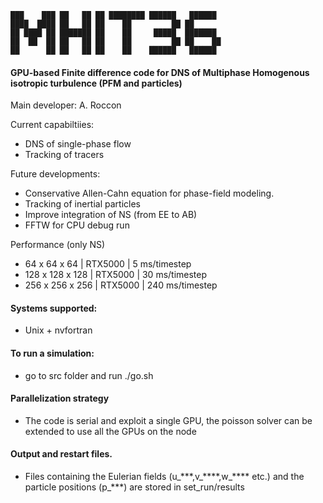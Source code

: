 
~~~text
███    ███ ██   ██ ██ ████████ ██████   ██████  
████  ████ ██   ██ ██    ██         ██ ██       
██ ████ ██ ███████ ██    ██     █████  ███████  
██  ██  ██ ██   ██ ██    ██         ██ ██    ██ 
██      ██ ██   ██ ██    ██    ██████   ██████         
~~~


#### GPU-based Finite difference code for DNS of Multiphase Homogenous isotropic turbulence (PFM and particles)

Main developer: A. Roccon 

Current capabiltiies:
* DNS of single-phase flow
* Tracking of tracers

Future developments:
* Conservative Allen-Cahn equation for phase-field modeling.
* Tracking of inertial particles
* Improve integration of NS (from EE to AB)
* FFTW for CPU debug run 

Performance (only NS)
* 64  x  64 x  64 | RTX5000 |   5 ms/timestep
* 128 x 128 x 128 | RTX5000 |  30 ms/timestep
* 256 x 256 x 256 | RTX5000 | 240 ms/timestep

#### Systems supported:
* Unix + nvfortran 

#### To run a simulation:
* go to src folder and run ./go.sh

#### Parallelization strategy
* The code is serial and exploit a single GPU, the poisson solver can be extended to use all the GPUs on the node 

#### Output and restart files.
* Files containing the Eulerian fields (u\_\*\*\*,v\_\*\*\*\*,w\_\*\*\*\*  etc.) and the particle positions (p\_\*\*\*) are stored in set_run/results

